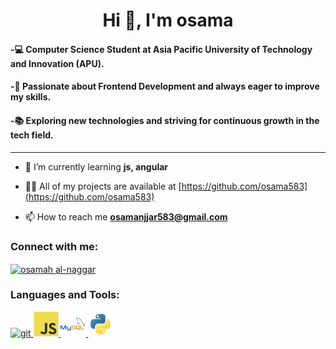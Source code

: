 <h1 align="center">Hi 👋, I'm osama</h1>
<h4>-💻 Computer Science Student at Asia Pacific University of Technology and Innovation (APU).</h4>
<h4>-🌟 Passionate about Frontend Development and always eager to improve my skills.</h4>
<h4>-📚 Exploring new technologies and striving for continuous growth in the tech field.</h4>
<hr>

- 🌱 I’m currently learning **js, angular**

- 👨‍💻 All of my projects are available at [https://github.com/osama583](https://github.com/osama583)

- 📫 How to reach me **osamanjjar583@gmail.com**

<h3 align="left">Connect with me:</h3>
<p align="left">
<a href="https://linkedin.com/in/osamah al-naggar" target="blank"><img align="center" src="https://raw.githubusercontent.com/rahuldkjain/github-profile-readme-generator/master/src/images/icons/Social/linked-in-alt.svg" alt="osamah al-naggar" height="30" width="40" /></a>
</p>

<h3 align="left">Languages and Tools:</h3>
<p align="left"> <a href="https://git-scm.com/" target="_blank" rel="noreferrer"> <img src="https://www.vectorlogo.zone/logos/git-scm/git-scm-icon.svg" alt="git" width="40" height="40"/> </a> <a href="https://developer.mozilla.org/en-US/docs/Web/JavaScript" target="_blank" rel="noreferrer"> <img src="https://raw.githubusercontent.com/devicons/devicon/master/icons/javascript/javascript-original.svg" alt="javascript" width="40" height="40"/> </a> <a href="https://www.mysql.com/" target="_blank" rel="noreferrer"> <img src="https://raw.githubusercontent.com/devicons/devicon/master/icons/mysql/mysql-original-wordmark.svg" alt="mysql" width="40" height="40"/> </a> <a href="https://www.python.org" target="_blank" rel="noreferrer"> <img src="https://raw.githubusercontent.com/devicons/devicon/master/icons/python/python-original.svg" alt="python" width="40" height="40"/> </a> </p>
